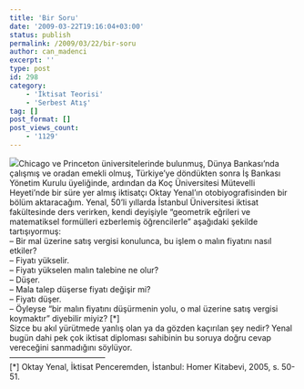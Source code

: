 ```yaml
---
title: 'Bir Soru'
date: '2009-03-22T19:16:04+03:00'
status: publish
permalink: /2009/03/22/bir-soru
author: can_madenci
excerpt: ''
type: post
id: 298
category:
    - 'İktisat Teorisi'
    - 'Serbest Atış'
tag: []
post_format: []
post_views_count:
    - '1129'
---
```

[![](http://46.137.161.244/wp-content/uploads/2009/03/saupload_basic_supply_demand1.png)](http://46.137.161.244/wp-content/uploads/2009/03/saupload_basic_supply_demand1.png)Chicago ve Princeton üniversitelerinde bulunmuş, Dünya Bankası’nda çalışmış ve oradan emekli olmuş, Türkiye’ye döndükten sonra İş Bankası Yönetim Kurulu üyeliğinde, ardından da Koç Üniversitesi Mütevelli Heyeti’nde bir süre yer almış iktisatçı Oktay Yenal’ın otobiyografisinden bir bölüm aktaracağım. Yenal, 50’li yıllarda İstanbul Üniversitesi iktisat fakültesinde ders verirken, kendi deyişiyle “geometrik eğrileri ve matematiksel formülleri ezberlemiş öğrencilerle” aşağıdaki şekilde tartışıyormuş:  
– Bir mal üzerine satış vergisi konulunca, bu işlem o malın fiyatını nasıl etkiler?  
– Fiyatı yükselir.  
– Fiyatı yükselen malın talebine ne olur?  
– Düşer.  
– Mala talep düşerse fiyatı değişir mi?  
– Fiyatı düşer.  
– Öyleyse “bir malın fiyatını düşürmenin yolu, o mal üzerine satış vergisi koymaktır” diyebilir miyiz? \[\*\]  
Sizce bu akıl yürütmede yanlış olan ya da gözden kaçırılan şey nedir? Yenal bugün dahi pek çok iktisat diploması sahibinin bu soruya doğru cevap vereceğini sanmadığını söylüyor.  
————————————  
\[\*\] Oktay Yenal, İktisat Penceremden, İstanbul: Homer Kitabevi, 2005, s. 50-51.